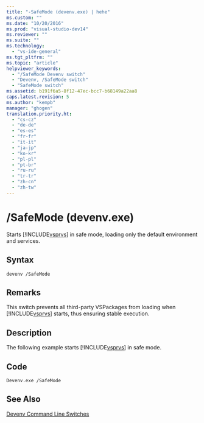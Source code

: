```yaml
---
title: "-SafeMode (devenv.exe) | hehe"
ms.custom: ""
ms.date: "10/20/2016"
ms.prod: "visual-studio-dev14"
ms.reviewer: ""
ms.suite: ""
ms.technology: 
  - "vs-ide-general"
ms.tgt_pltfrm: ""
ms.topic: "article"
helpviewer_keywords: 
  - "/SafeMode Devenv switch"
  - "Devenv, /SafeMode switch"
  - "SafeMode switch"
ms.assetid: b191f6a5-8f12-47ec-bcc7-b68149a22aa8
caps.latest.revision: 5
ms.author: "kempb"
manager: "ghogen"
translation.priority.ht: 
  - "cs-cz"
  - "de-de"
  - "es-es"
  - "fr-fr"
  - "it-it"
  - "ja-jp"
  - "ko-kr"
  - "pl-pl"
  - "pt-br"
  - "ru-ru"
  - "tr-tr"
  - "zh-cn"
  - "zh-tw"
---
```

# /SafeMode (devenv.exe)
Starts [!INCLUDE[vsprvs](../code-quality/includes/vsprvs_md.md)] in safe mode, loading only the default environment and services.  
  
## Syntax  
  
```  
devenv /SafeMode   
```  
  
## Remarks  
 This switch prevents all third-party VSPackages from loading when [!INCLUDE[vsprvs](../code-quality/includes/vsprvs_md.md)] starts, thus ensuring stable execution.  
  
## Description  
 The following example starts [!INCLUDE[vsprvs](../code-quality/includes/vsprvs_md.md)] in safe mode.  
  
## Code  
  
```  
Devenv.exe /SafeMode  
```  
  
## See Also  
 [Devenv Command Line Switches](../reference/devenv-command-line-switches.md)
